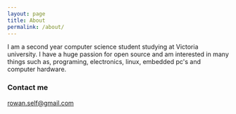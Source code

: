 ```yaml
---
layout: page
title: About
permalink: /about/
---
```


I am a second year computer science student studying at Victoria university. I have a huge passion for open source
and am interested in many things such as, programing, electronics, linux, embedded pc's and computer
hardware.  

### Contact me

[rowan.self@gmail.com](mailto:rowan.self@gmail.com)
